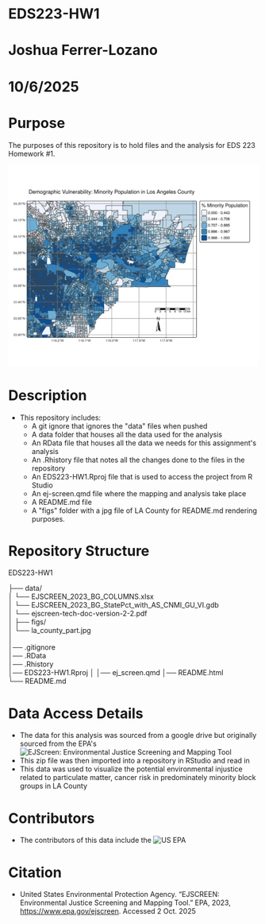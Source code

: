 # EDS223-HW1
# Joshua Ferrer-Lozano
# 10/6/2025

# Purpose
The purposes of this repository is to hold files and the analysis for EDS 223 Homework #1.

![LA County Particulate Matter](figs/la_county_part.jpg)

# Description


- This repository includes:
  - A git ignore that ignores the "data" files when pushed
  - A data folder that houses all the data used for the analysis
  - An RData file that houses all the data we needs for this assignment's analysis
  - An .Rhistory file that notes all the changes done to the files in the repository
  - An EDS223-HW1.Rproj file that is used to access the project from R Studio
  - An ej-screen.qmd file where the mapping and analysis take place
  - A README.md file
  - A "figs" folder with a jpg file of LA County for README.md rendering purposes.
  
# Repository Structure

EDS223-HW1

├── data/                                 
│     └── EJSCREEN_2023_BG_COLUMNS.xlsx               
│     └── EJSCREEN_2023_BG_StatePct_with_AS_CNMI_GU_VI.gdb              
│     └── ejscreen-tech-doc-version-2-2.pdf                       
│
├── figs/                 
│     └── la_county_part.jpg                           
│                
│── .gitignore                   
│── .RData                        
│── .Rhistory                     
│── EDS223-HW1.Rproj
│
│── ej_screen.qmd
│── README.html       
└── README.md
  
# Data Access Details
  - The data for this analysis was sourced from a google drive but originally sourced from the EPA's ![EJScreen: Environmental Justice Screening and Mapping Tool](https://www.epa.gov/ejscreen)
  - This zip file was then imported into a repository in RStudio and read in
  - This data was used to visualize the potential environmental injustice related to particulate matter, cancer risk in predominately minority block groups in LA County

# Contributors
  - The contributors of this data include the ![US EPA](https://www.epa.gov/)
  
# Citation

- United States Environmental Protection Agency. “EJSCREEN: Environmental Justice Screening and Mapping Tool.” EPA, 2023, https://www.epa.gov/ejscreen. Accessed 2 Oct. 2025
